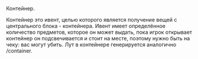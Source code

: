 Контейнер.

Контейнер это ивент, целью которого является получение вещей с центрального блока - контейнера. Ивент имеет определённое количество предметов, которое он может выдать, пока игрок открывает контейнер он подсвечивается и стоит на месте, поэтому нужно быть на чеку: вас могут убить. Лут в контейнере генерируется аналогично /container.
